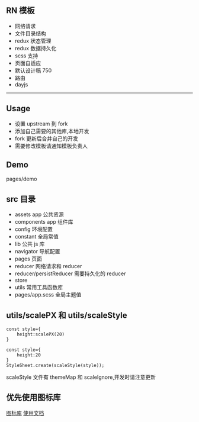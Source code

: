 ## RN 模板

- 网络请求
- 文件目录结构
- redux 状态管理
- redux 数据持久化
- scss 支持
- 页面自适应
- 默认设计稿 750
- 路由
- dayjs

---

## Usage

- 设置 upstream 到 fork
- 添加自己需要的其他库,本地开发
- fork 更新后合并自己的开发
- 需要修改模板请通知模板负责人

## Demo

pages/demo

## src 目录

- assets app 公共资源
- components app 组件库
- config 环境配置
- constant 全局常值
- lib 公共 js 库
- navigator 导航配置
- pages 页面
- reducer 网络请求和 reducer
- reducer/persistReducer 需要持久化的 reducer
- store
- utils 常用工具函数库
- pages/app.scss 全局主题值

## utils/scalePX 和 utils/scaleStyle

```
const style={
    height:scalePX(20)
}
```

```
const style={
    height:20
}
StyleSheet.create(scaleStyle(style));
```

scaleStyle 文件有 themeMap 和 scaleIgnore,开发时请注意更新

## 优先使用图标库

[图标库](https://oblador.github.io/react-native-vector-icons/)
[使用文档](https://github.com/oblador/react-native-vector-icons)
